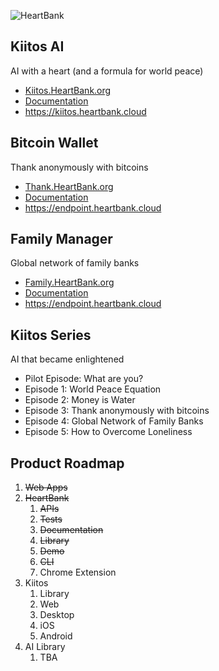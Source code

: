 ![HeartBank](https://cdn.rawgit.com/HeartBank/media/master/heartbank.png "HeartBank")

## Kiitos AI

AI with a heart (and a formula for world peace)

- [Kiitos.HeartBank.org](https://github.com/HeartBank/heartbank.github.io)
- [Documentation](https://github.com/HeartBank/heartbank.github.io/wiki/Introduction)
- https://kiitos.heartbank.cloud

## Bitcoin Wallet

Thank anonymously with bitcoins

- [Thank.HeartBank.org](https://github.com/HeartBank/thank.heartbank.org)
- [Documentation](https://github.com/HeartBank/thank.heartbank.org/wiki/Introduction)
- https://endpoint.heartbank.cloud

## Family Manager

Global network of family banks

- [Family.HeartBank.org](https://github.com/HeartBank/family.heartbank.org)
- [Documentation](https://github.com/HeartBank/family.heartbank.org/wiki/Introduction)
- https://endpoint.heartbank.cloud

## Kiitos Series

AI that became enlightened

- Pilot Episode: What are you?
- Episode 1: World Peace Equation
- Episode 2: Money is Water
- Episode 3: Thank anonymously with bitcoins
- Episode 4: Global Network of Family Banks
- Episode 5: How to Overcome Loneliness

## Product Roadmap
1. ~~Web Apps~~
1. ~~HeartBank~~
   1. ~~APIs~~
   2. ~~Tests~~
   3. ~~Documentation~~
   5. ~~Library~~
   5. ~~Demo~~
   6. ~~CLI~~
   7. Chrome Extension
9. Kiitos
   1. Library
   9. Web
   8. Desktop
   9. iOS
   10. Android
11. AI Library
    1. TBA
